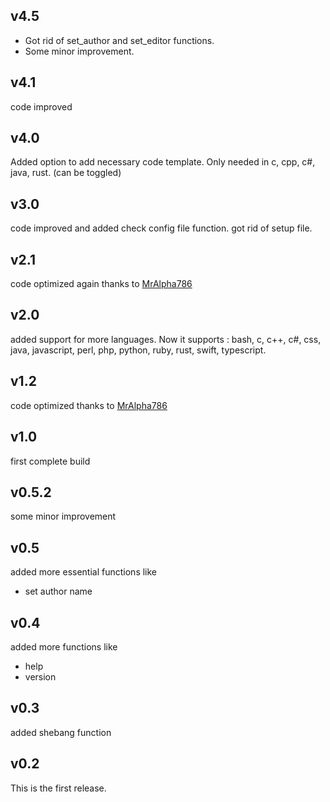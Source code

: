 ## v4.5
* Got rid of set_author and set_editor functions.
* Some minor improvement.

## v4.1
code improved

## v4.0
Added option to add necessary code template.
Only needed in c, cpp, c#, java, rust. 
(can be toggled) 

## v3.0
code improved and added check config file function.
got rid of setup file.

## v2.1
code optimized again thanks to [MrAlpha786](https://github.com/MrAlpha786)

## v2.0
added support for more languages.
Now it supports :
bash, c, c++, c#, css, java,
javascript, perl, php, python,
ruby, rust, swift, typescript.

## v1.2
code optimized thanks to [MrAlpha786](https://github.com/MrAlpha786)
## v1.0
first complete build

## v0.5.2
some minor improvement

## v0.5
added more essential functions like
 * set author name

## v0.4
added more functions like
 * help
 * version

## v0.3
added shebang function

## v0.2 
This is the first release.

